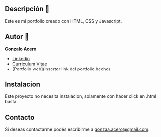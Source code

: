 ## Descripción 👀

Este es mi portfolio creado con HTML, CSS y Javascript.

## Autor  🎵
**Gonzalo Acero**

* [Linkedin](https://www.linkedin.com/in/gonzalo-acero/)
* [Curriculum Vitae](https://drive.google.com/drive/folders/1rHtWw15WYYspyloCf5iwnRtFgiGNMneX?usp=drive_link)
* [Portfolio web](insertar link del portfolio hecho)

## Instalacion

Este proyecto no necesita instalacion, solamente con hacer click en .html basta.

## Contacto

Si deseas contactarme podés escribirme a gonzaa.acero@gmail.com.

